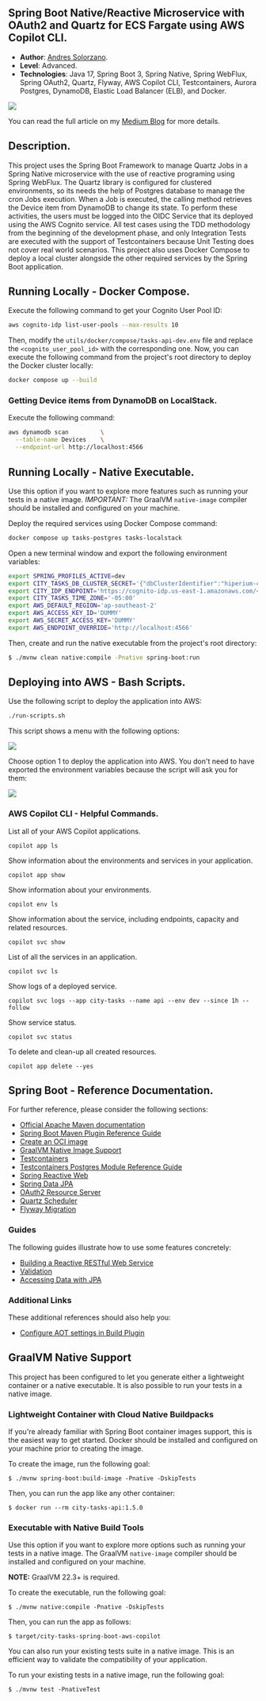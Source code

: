 
## Spring Boot Native/Reactive Microservice with OAuth2 and Quartz for ECS Fargate using AWS Copilot CLI.

* **Author**: [Andres Solorzano](https://www.linkedin.com/in/aosolorzano/).
* **Level**: Advanced.
* **Technologies**: Java 17, Spring Boot 3, Spring Native, Spring WebFlux, Spring OAuth2, Quartz, Flyway, AWS Copilot CLI, Testcontainers, Aurora Postgres, DynamoDB, Elastic Load Balancer (ELB), and Docker.

![](utils/docs/images/solution_architecture.png)

You can read the full article on my [Medium Blog](https://aosolorzano.medium.com/spring-boot-native-microservice-on-ecs-fargate-using-aws-copilot-cli-for-cross-account-deployment-73b1836f21f7) for more details.

## Description.
This project uses the Spring Boot Framework to manage Quartz Jobs in a Spring Native microservice with the use of reactive programing using Spring WebFlux.
The Quartz library is configured for clustered environments, so its needs the help of Postgres database to manage the cron Jobs execution. 
When a Job is executed, the calling method retrieves the Device item from DynamoDB to change its state. 
To perform these activities, the users must be logged into the OIDC Service that its deployed using the AWS Cognito service.
All test cases using the TDD methodology from the beginning of the development phase, and only Integration Tests are executed with the support of Testcontainers because Unit Testing does not cover real world scenarios.
This project also uses Docker Compose to deploy a local cluster alongside the other required services by the Spring Boot application.

## Running Locally - Docker Compose.
Execute the following command to get your Cognito User Pool ID:
```bash
aws cognito-idp list-user-pools --max-results 10
```
Then, modify the `utils/docker/compose/tasks-api-dev.env` file and replace the `<cognito_user_pool_id>` with the corresponding one.
Now, you can execute the following command from the project's root directory to deploy the Docker cluster locally:
```bash
docker compose up --build
```

### Getting Device items from DynamoDB on LocalStack.
Execute the following command:
```bash
aws dynamodb scan         \
  --table-name Devices    \
  --endpoint-url http://localhost:4566
```

## Running Locally - Native Executable.
Use this option if you want to explore more features such as running your tests in a native image.
*IMPORTANT:* The GraalVM `native-image` compiler should be installed and configured on your machine.

Deploy the required services using Docker Compose command:
```bash
docker compose up tasks-postgres tasks-localstack
```

Open a new terminal window and export the following environment variables:
```bash
export SPRING_PROFILES_ACTIVE=dev
export CITY_TASKS_DB_CLUSTER_SECRET='{"dbClusterIdentifier":"hiperium-city-tasks-db-cluster","password":"postgres123","dbname":"CityTasksDB","engine":"postgres","port":5432,"host":"localhost","username":"postgres"}'
export CITY_IDP_ENDPOINT='https://cognito-idp.us-east-1.amazonaws.com/<copilot_user_pool_id>'
export CITY_TASKS_TIME_ZONE='-05:00'
export AWS_DEFAULT_REGION='ap-southeast-2'
export AWS_ACCESS_KEY_ID='DUMMY'
export AWS_SECRET_ACCESS_KEY='DUMMY'
export AWS_ENDPOINT_OVERRIDE='http://localhost:4566'
```

Then, create and run the native executable from the project's root directory:
```bash
$ ./mvnw clean native:compile -Pnative spring-boot:run
```

## Deploying into AWS - Bash Scripts.
Use the following script to deploy the application into AWS:
```bash
./run-scripts.sh
```
This script shows a menu with the following options:

![](utils/docs/images/bash_script_main_menu.png)

Choose option 1 to deploy the application into AWS. You don't need to have exported the environment variables because the script will ask you for them:

![](utils/docs/images/bash_script_entering_variables.png)

### AWS Copilot CLI - Helpful Commands.
List all of your AWS Copilot applications.
```
copilot app ls
```
Show information about the environments and services in your application.
```
copilot app show
```
Show information about your environments.
```
copilot env ls
```
Show information about the service, including endpoints, capacity and related resources.
```
copilot svc show
```
List of all the services in an application.
```
copilot svc ls
```
Show logs of a deployed service.
```
copilot svc logs --app city-tasks --name api --env dev --since 1h --follow
```
Show service status.
```
copilot svc status
```
To delete and clean-up all created resources.
```
copilot app delete --yes
```


## Spring Boot - Reference Documentation.
For further reference, please consider the following sections:

* [Official Apache Maven documentation](https://maven.apache.org/guides/index.html)
* [Spring Boot Maven Plugin Reference Guide](https://docs.spring.io/spring-boot/docs/3.1.0/maven-plugin/reference/html/)
* [Create an OCI image](https://docs.spring.io/spring-boot/docs/3.1.0/maven-plugin/reference/html/#build-image)
* [GraalVM Native Image Support](https://docs.spring.io/spring-boot/docs/3.1.0/reference/html/native-image.html#native-image)
* [Testcontainers](https://www.testcontainers.org/)
* [Testcontainers Postgres Module Reference Guide](https://www.testcontainers.org/modules/databases/postgres/)
* [Spring Reactive Web](https://docs.spring.io/spring-boot/docs/3.1.0/reference/htmlsingle/#web.reactive)
* [Spring Data JPA](https://docs.spring.io/spring-boot/docs/3.1.0/reference/htmlsingle/#data.sql.jpa-and-spring-data)
* [OAuth2 Resource Server](https://docs.spring.io/spring-security/reference/reactive/oauth2/resource-server/)
* [Quartz Scheduler](https://docs.spring.io/spring-boot/docs/3.1.0/reference/htmlsingle/#io.quartz)
* [Flyway Migration](https://docs.spring.io/spring-boot/docs/3.1.0/reference/htmlsingle/#howto.data-initialization.migration-tool.flyway)

### Guides
The following guides illustrate how to use some features concretely:

* [Building a Reactive RESTful Web Service](https://spring.io/guides/gs/reactive-rest-service/)
* [Validation](https://spring.io/guides/gs/validating-form-input/)
* [Accessing Data with JPA](https://spring.io/guides/gs/accessing-data-jpa/)

### Additional Links
These additional references should also help you:

* [Configure AOT settings in Build Plugin](https://docs.spring.io/spring-boot/docs/3.1.0/maven-plugin/reference/htmlsingle/#aot)


## GraalVM Native Support
This project has been configured to let you generate either a lightweight container or a native executable.
It is also possible to run your tests in a native image.

### Lightweight Container with Cloud Native Buildpacks
If you're already familiar with Spring Boot container images support, this is the easiest way to get started.
Docker should be installed and configured on your machine prior to creating the image.

To create the image, run the following goal:

```
$ ./mvnw spring-boot:build-image -Pnative -DskipTests
```

Then, you can run the app like any other container:

```
$ docker run --rm city-tasks-api:1.5.0
```

### Executable with Native Build Tools
Use this option if you want to explore more options such as running your tests in a native image.
The GraalVM `native-image` compiler should be installed and configured on your machine.

**NOTE:** GraalVM 22.3+ is required.

To create the executable, run the following goal:

```
$ ./mvnw native:compile -Pnative -DskipTests
```

Then, you can run the app as follows:
```
$ target/city-tasks-spring-boot-aws-copilot
```

You can also run your existing tests suite in a native image.
This is an efficient way to validate the compatibility of your application.

To run your existing tests in a native image, run the following goal:

```
$ ./mvnw test -PnativeTest
```
